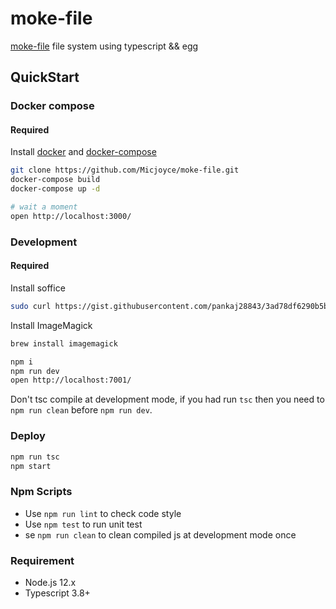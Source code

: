 # moke-file

[moke-file](https://github.com/Micjoyce/moke-file) file system using typescript && egg

## QuickStart

### Docker compose

#### Required

Install [docker](https://docs.docker.com/engine/install/) and [docker-compose](https://docs.docker.com/compose/install/)

```bash
git clone https://github.com/Micjoyce/moke-file.git
docker-compose build
docker-compose up -d

# wait a moment
open http://localhost:3000/
```

### Development

#### Required

Install soffice

```bash
sudo curl https://gist.githubusercontent.com/pankaj28843/3ad78df6290b5ba931c1/raw/soffice.sh > /usr/local/bin/soffice && sudo chmod +x /usr/local/bin/soffice
```

Install ImageMagick

```bash
brew install imagemagick
```

```bash
npm i
npm run dev
open http://localhost:7001/
```

Don't tsc compile at development mode, if you had run `tsc` then you need to `npm run clean` before `npm run dev`.

### Deploy

```bash
npm run tsc
npm start
```

### Npm Scripts

- Use `npm run lint` to check code style
- Use `npm test` to run unit test
- se `npm run clean` to clean compiled js at development mode once

### Requirement

- Node.js 12.x
- Typescript 3.8+
